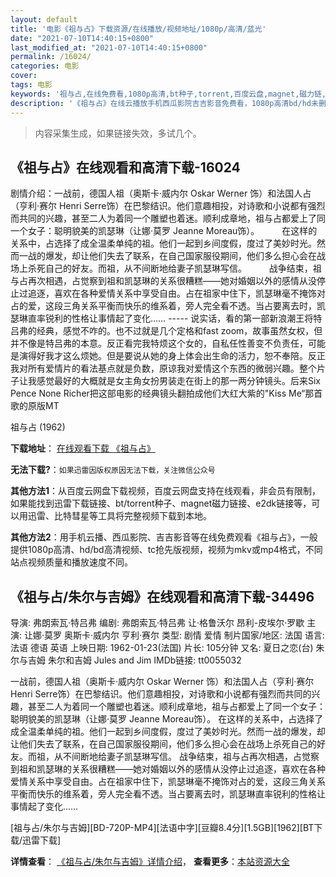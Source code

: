 ```yaml
---
layout: default
title: '电影《祖与占》下载资源/在线播放/视频地址/1080p/高清/蓝光'
date: "2021-07-10T14:40:15+0800"
last_modified_at: "2021-07-10T14:40:15+0800"
permalink: /16024/
categories: 电影
cover:
tags: 电影
keywords: '祖与占,在线免费看,1080p高清,bt种子,torrent,百度云盘,magnet,磁力链,迅雷下载资源'
description: '《祖与占》在线云播放手机西瓜影院吉吉影音免费看，1080p高清bd/hd未删减完整版和tc抢先枪版，mkv/mp4格式，附带bt/torrent种子、magnet/磁力链、百度云盘、网盘资源迅雷下载链接'
---
```


>内容采集生成，如果链接失效，多试几个。


## 《祖与占》在线观看和高清下载-16024

剧情介绍：一战前，德国人祖（奥斯卡·威内尔 Oskar Werner 饰）和法国人占（亨利·赛尔 Henri Serre饰）在巴黎结识。他们意趣相投，对诗歌和小说都有强烈而共同的兴趣，甚至二人为着同一个雕塑也着迷。顺利成章地，祖与占都爱上了同一个女子：聪明貌美的凯瑟琳（让娜·莫罗 Jeanne Moreau饰）。  　　在这样的关系中，占选择了成全温柔单纯的祖。他们一起到乡间度假，度过了美妙时光。然而一战的爆发，却让他们失去了联系，在自己国家服役期间，他们多么担心会在战场上杀死自己的好友。而祖，从不间断地给妻子凯瑟琳写信。  　　战争结束，祖与占再次相遇，占觉察到祖和凯瑟琳的关系很糟糕——她对婚姻以外的感情从没停止过追逐，喜欢在各种爱情关系中享受自由。占在祖家中住下，凯瑟琳毫不掩饰对占的爱，这段三角关系平衡而快乐的维系着，旁人完全看不透。当占要离去时，凯瑟琳直率锐利的性格让事情起了变化…… ----- 说实话，看的第一部新浪潮王将特吕弗的经典，感觉不咋的。也不过就是几个定格和fast zoom，故事虽然女权，但并不像是特吕弗的本意。反正看完我特烦这个女的，自私任性善变不负责任，可能是演得好我才这么烦她。但是要说从她的身上体会出生命的活力，恕不奉陪。反正我对所有爱情片的看法基点就是负数，原谅我对爱情这个东西的微弱兴趣。整个片子让我感觉最好的大概就是女主角女扮男装走在街上的那一两分钟镜头。后来Six Pence None Richer把这部电影的经典镜头翻拍成他们大红大紫的"Kiss Me“那首歌的原版MT


祖与占 (1962)

**下载地址**： [在线观看下载 《祖与占》](https://www.btbtdy.me/btdy/dy4272.html) 


**无法下载?**：`如果迅雷因版权原因无法下载，关注微信公众号 `

**其他方法1**：从百度云网盘下载视频，百度云网盘支持在线观看，非会员有限制，如果能找到迅雷下载链接、bt/torrent种子、magnet磁力链接、e2dk链接等，可以用迅雷、比特彗星等工具将完整视频下载到本地。

**其他方法2**：用手机云播、西瓜影院、吉吉影音等在线免费观看《祖与占》，一般提供1080p高清、hd/bd高清视频、tc抢先版视频，视频为mkv或mp4格式，不同站点视频质量和播放速度不同。


## 《祖与占/朱尔与吉姆》在线观看和高清下载-34496

导演: 弗朗索瓦·特吕弗 编剧: 弗朗索瓦·特吕弗 让·格鲁沃尔 昂利-皮埃尔·罗歇 主演: 让娜·莫罗 奥斯卡·威内尔 亨利·赛尔 类型: 剧情 爱情 制片国家/地区: 法国 语言: 法语 德语 英语 上映日期: 1962-01-23(法国) 片长: 105分钟 又名: 夏日之恋(台) 朱尔与吉姆 朱尔和吉姆 Jules and Jim IMDb链接: tt0055032

一战前，德国人祖（奥斯卡·威内尔 Oskar Werner 饰）和法国人占（亨利·赛尔 Henri Serre饰）在巴黎结识。他们意趣相投，对诗歌和小说都有强烈而共同的兴趣，甚至二人为着同一个雕塑也着迷。顺利成章地，祖与占都爱上了同一个女子：聪明貌美的凯瑟琳（让娜·莫罗 Jeanne Moreau饰）。 在这样的关系中，占选择了成全温柔单纯的祖。他们一起到乡间度假，度过了美妙时光。然而一战的爆发，却让他们失去了联系，在自己国家服役期间，他们多么担心会在战场上杀死自己的好友。而祖，从不间断地给妻子凯瑟琳写信。 战争结束，祖与占再次相遇，占觉察到祖和凯瑟琳的关系很糟糕——她对婚姻以外的感情从没停止过追逐，喜欢在各种爱情关系中享受自由。占在祖家中住下，凯瑟琳毫不掩饰对占的爱，这段三角关系平衡而快乐的维系着，旁人完全看不透。当占要离去时，凯瑟琳直率锐利的性格让事情起了变化……


[祖与占/朱尔与吉姆][BD-720P-MP4][法语中字][豆瓣8.4分][1.5GB][1962][BT下载/迅雷下载]

**详情查看**： [《祖与占/朱尔与吉姆》详情介绍](/movie/34496/)， **查看更多**：[本站资源大全](/movie/t/all/)


